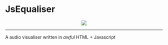 # JsEqualiser

<p align="center"><img src="https://render.bitstrips.com/v2/cpanel/6bd3c82c-ab1d-4eec-8c44-ceb634ac3349-16bfa5f4-9041-444b-9dc4-ab67e55887df-v1.png?transparent=1&palette=1" /></p>

---

A audio visualiser written in _awful_ HTML + Javascript
